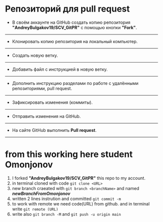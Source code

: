 # Репозиторий для **pull request**
* В своём аккаунте на GitHub создать копию репозитория **"AndreyBulgakov19/SCV_GitPR"** с помощью кнопки **"Fork"**.
---
* Клонировать копию репозитория на локальный компьютер.
---
* Создать новую ветку.
---
* Добавить файл с инструкцией в новую ветку.
---
* Дополнить инструкцию разделами по работе с удалёнными репозиториями, pull request.
---
* Зафиксировать изменения (коммиты).
---
* Отправить изменения на GitHub.
---
* На сайте GitHub выполнить **Pull request**.
---
# from this working here student Omonjonov
1. I forked **"AndreyBulgakov19/SCV_GitPR"** this repo to my account.
2. in terminal cloned with code `git clone <URL>`
3. new branch craeated with `git branch <branchName>` and named __*newBranchFromOmonjonov*__
4. written 2 lines instrution and committed `git commit -m`
5. to work with remote we need code(URL) from github. and in terminal write `git remote (URL)`
6. write also `git branch -M` and `git push -u origin main`
